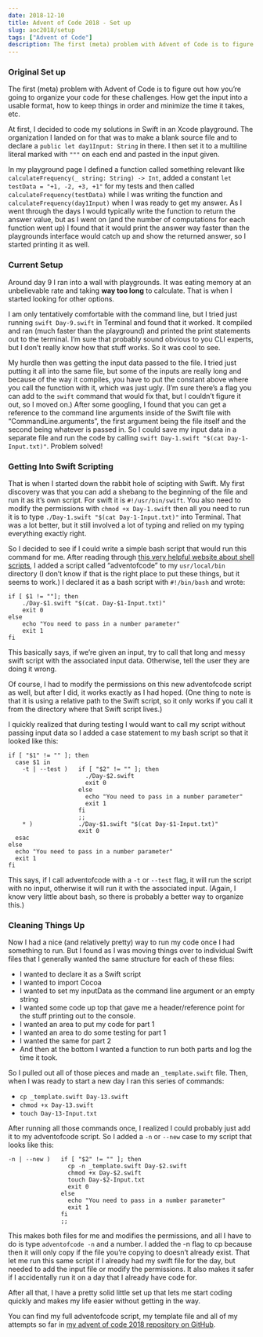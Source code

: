 ```yaml
---
date: 2018-12-10
title: Advent of Code 2018 - Set up
slug: aoc2018/setup
tags: ["Advent of Code"]
description: The first (meta) problem with Advent of Code is to figure out how you’re going to organize your code for these challenges. How get the input into a usable format, how to keep things in order and minimize the time it takes, etc.
---
```

### Original Set up
The first (meta) problem with Advent of Code is to figure out how you’re going to organize your code for these challenges. How get the input into a usable format, how to keep things in order and minimize the time it takes, etc.

At first, I decided to code my solutions in Swift in an Xcode playground. The organization I landed on for that was to make a blank source file and to declare a `public let day1Input: String` in there. I then set it to a multiline literal marked with `"""` on each end and pasted in the input given.

In my playground page I defined a function called something relevant like `calculateFrequency(_ string: String) -> Int`, added a constant `let testData = "+1, -2, +3, +1"` for my tests and then called `calculateFrequency(testData)` while I was writing the function and `calculateFrequency(day1Input)` when I was ready to get my answer. As I went through the days I would typically write the function to return the answer value, but as I went on (and the  number of computations for each function went up) I found that it would print the answer way faster than the playgrounds interface would catch up and show the returned answer, so I started printing it as well.

### Current Setup
Around day 9 I ran into a wall with playgrounds. It was eating memory at an unbelievable rate and taking **way too long** to calculate. That is when I started looking for other options.

I am only tentatively comfortable with the command line, but I tried just running `swift Day-9.swift` in Terminal and found that it worked. It compiled and ran (much faster than the playground) and printed the print statements out to the terminal. I’m sure that probably sound obvious to you CLI experts, but I don’t really know how that stuff works. So it was cool to see.

My hurdle then was getting the input data passed to the file. I tried just putting it all into the same file, but some of the inputs are really long and because of the way it compiles, you have to put the constant above where you call the function with it, which was just ugly. (I’m sure there’s a flag you can add to the `swift` command that would fix that, but I couldn’t figure it out, so I moved on.) After some googling, I found that you can get a reference to the command line arguments inside of the Swift file with “CommandLine.arguments”, the first argument being the file itself and the second being whatever is passed in. So I could save my input data in a separate file and run the code by calling `swift Day-1.swift "$(cat Day-1-Input.txt)"`. Problem solved!

### Getting Into Swift Scripting
That is when I started down the rabbit hole of scipting with Swift. My first discovery was that you can add a shebang to the beginning of the file and run it as it’s own script. For swift it is `#!/usr/bin/swift`. You also need to modify the permissions with `chmod +x Day-1.swift` then all you need to run it is to type `./Day-1.swift "$(cat Day-1-Input.txt)"` into Terminal. That was a lot better, but it still involved a lot of typing and relied on my typing everything exactly right.

So I decided to see if I could write a simple bash script that would run this command for me. After reading through [this very helpful website about shell scripts](http://linuxcommand.org/lc3_writing_shell_scripts.php), I added a script called “adventofcode” to my `usr/local/bin` directory (I don’t know if that is the right place to put these things, but it seems to work.) I declared it as a bash script with `#!/bin/bash` and wrote:

```
if [ $1 != ""]; then
	./Day-$1.swift "$(cat. Day-$1-Input.txt)"
	exit 0
else
	echo "You need to pass in a number parameter"
	exit 1
fi
```

This basically says, if we’re given an input, try to call that long and messy swift script with the associated input data. Otherwise, tell the user they are doing it wrong.

Of course, I had to modify the permissions on this new adventofcode script as well, but after I did, it works exactly as I had hoped. (One thing to note is that it is using a relative path to the Swift script, so it only works if you call it from the directory where that Swift script lives.)

I quickly realized that during testing I would want to call my script without passing input data so I added a case statement to my bash script so that it looked  like this:
```
if [ "$1" != "" ]; then
  case $1 in
    -t | --test )   if [ "$2" != "" ]; then
                      ./Day-$2.swift
                      exit 0
                    else
                      echo "You need to pass in a number parameter"
                      exit 1
                    fi
                    ;;
    * )             ./Day-$1.swift "$(cat Day-$1-Input.txt)"
                    exit 0
  esac
else
  echo "You need to pass in a number parameter"
  exit 1
fi
```
This says, if I call adventofcode with a `-t` or `--test` flag, it will run the script with no input, otherwise it will run it with the associated input. (Again, I know very little about bash, so there is probably a better way to organize this.)

### Cleaning Things Up
Now I had a nice (and relatively pretty) way to run my code once I had something to run. But I found as I was moving things over to individual Swift files that I generally wanted the same structure for each of these files:
- I wanted to declare it as a Swift script
- I wanted to import Cocoa
- I wanted to set my inputData as the command line argument or an empty string
- I wanted some code up top that gave me a header/reference point for the stuff printing out to the console.
- I wanted an area to put my code for part 1
- I wanted an area to do some testing for part 1
- I wanted the same for part 2
- And then at the bottom I wanted a function to run both parts and log the time it took.

So I pulled out all of those pieces and made an `_template.swift` file. Then, when I was ready to start a new day I ran this series of commands:
- `cp _template.swift Day-13.swift`
- `chmod +x Day-13.swift`
- `touch Day-13-Input.txt`

After running all those commands once, I realized I could probably just add it to my adventofcode script.  So I added a `-n` or `--new` case to my script that looks like this:
```
-n | --new )   if [ "$2" != "" ]; then
                 cp -n _template.swift Day-$2.swift
                 chmod +x Day-$2.swift
                 touch Day-$2-Input.txt
                 exit 0
               else
                 echo "You need to pass in a number parameter"
                 exit 1
               fi
               ;;
```
This makes both files for me and modifies the permissions, and all I have to do is type `adventofcode -n` and a number. I added the -n flag to cp because then it will only copy if the file you’re copying to doesn’t already exist. That let me run this same script if I already had my swift file for the day, but needed to add the input file or modify the permissions. It also makes it safer if I accidentally run it on a day that I already have code for.

After all that, I have a pretty solid little set up that lets me start coding quickly and makes my life easier without getting in the way.

You can find my full adventofcode script, my template file and all of my attempts so far in [my advent of code 2018 repository on GitHub](https://github.com/dillon-mce/advent-of-code-2018).
